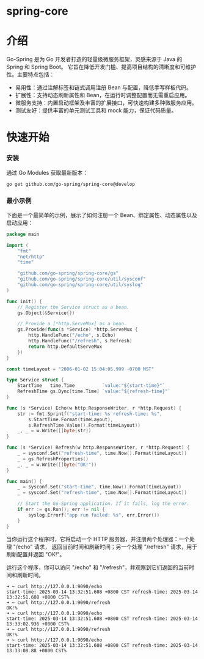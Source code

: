 # spring-core

# 介绍

Go-Spring 是为 Go 开发者打造的轻量级微服务框架，灵感来源于 Java 的 Spring 和 Spring Boot。
它旨在降低开发门槛、提高项目结构的清晰度和可维护性。主要特点包括：

- 易用性：通过注解标签和链式调用注册 Bean 与配置，降低手写样板代码。
- 扩展性：支持动态刷新属性和 Bean，在运行时调整配置而无需重启应用。
- 微服务支持：内置启动框架及丰富的扩展接口，可快速构建多种微服务应用。
- 测试友好：提供丰富的单元测试工具和 mock 能力，保证代码质量。

# 快速开始

### 安装

通过 Go Modules 获取最新版本：

```
go get github.com/go-spring/spring-core@develop
```

### 最小示例

下面是一个最简单的示例，展示了如何注册一个 Bean、绑定属性、动态属性以及启动应用：

```go
package main

import (
	"fmt"
	"net/http"
	"time"

	"github.com/go-spring/spring-core/gs"
	"github.com/go-spring/spring-core/util/sysconf"
	"github.com/go-spring/spring-core/util/syslog"
)

func init() {
	// Register the Service struct as a bean.
	gs.Object(&Service{})

	// Provide a [*http.ServeMux] as a bean.
	gs.Provide(func(s *Service) *http.ServeMux {
		http.HandleFunc("/echo", s.Echo)
		http.HandleFunc("/refresh", s.Refresh)
		return http.DefaultServeMux
	})
}

const timeLayout = "2006-01-02 15:04:05.999 -0700 MST"

type Service struct {
	StartTime   time.Time          `value:"${start-time}"`
	RefreshTime gs.Dync[time.Time] `value:"${refresh-time}"`
}

func (s *Service) Echo(w http.ResponseWriter, r *http.Request) {
	str := fmt.Sprintf("start-time: %s refresh-time: %s",
		s.StartTime.Format(timeLayout),
		s.RefreshTime.Value().Format(timeLayout))
	_, _ = w.Write([]byte(str))
}

func (s *Service) Refresh(w http.ResponseWriter, r *http.Request) {
	_ = sysconf.Set("refresh-time", time.Now().Format(timeLayout))
	_ = gs.RefreshProperties()
	_, _ = w.Write([]byte("OK!"))
}

func main() {
	_ = sysconf.Set("start-time", time.Now().Format(timeLayout))
	_ = sysconf.Set("refresh-time", time.Now().Format(timeLayout))

	// Start the Go-Spring application. If it fails, log the error.
	if err := gs.Run(); err != nil {
		syslog.Errorf("app run failed: %s", err.Error())
	}
}
```

当你运行这个程序时，它将启动一个 HTTP 服务器，并注册两个处理器：一个处理 "/echo" 请求，
返回当前时间和刷新时间；另一个处理 "/refresh" 请求，用于刷新配置并返回 "OK!"。

运行这个程序，你可以访问 "/echo" 和 "/refresh"，并观察到它们返回的当前时间和刷新时间。

```shell
➜ ~ curl http://127.0.0.1:9090/echo
start-time: 2025-03-14 13:32:51.608 +0800 CST refresh-time: 2025-03-14 13:32:51.608 +0800 CST%
➜ ~ curl http://127.0.0.1:9090/refresh
OK!%
➜ ~ curl http://127.0.0.1:9090/echo
start-time: 2025-03-14 13:32:51.608 +0800 CST refresh-time: 2025-03-14 13:33:02.936 +0800 CST%
➜ ~ curl http://127.0.0.1:9090/refresh
OK!%
➜ ~ curl http://127.0.0.1:9090/echo
start-time: 2025-03-14 13:32:51.608 +0800 CST refresh-time: 2025-03-14 13:33:08.88 +0800 CST%
```
